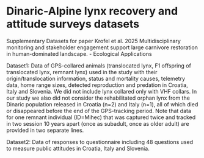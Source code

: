 # Dinaric-Alpine lynx recovery and attitude surveys datasets
Supplementary Datasets for paper Krofel et al. 2025 Multidisciplinary monitoring and stakeholder engagement support large carnivore restoration in human-dominated landscape. - Ecological Applications

Dataset1: Data of GPS-collared animals (translocated lynx, F1 offspring of translocated lynx, remnant lynx) used in the study with their origin/translocation information, status and mortality causes, telemetry data, home range sizes, detected reproduction and predation in Croatia, Italy and Slovenia. We did not include lynx collared only with VHF collars. In our study we also did not consider the rehabilitated orphan lynx from the Dinaric population released in Croatia (n=2) and Italy (n=1), all of which died or disappeared before the end of the GPS-tracking period. Note that data for one remnant individual (ID=Mihec) that was captured twice and tracked in two session 10 years apart (once as subadult, once as older adult) are provided in two separate lines.

Dataset2: Data of responses to questionnaire including 48 questions used to measure public attitudes in Croatia, Italy and Slovenia.
